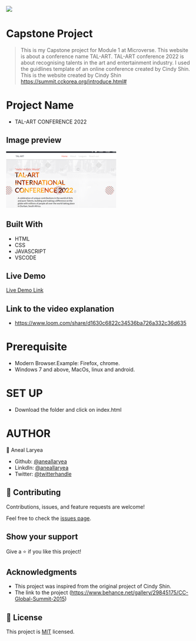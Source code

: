 ![](https://img.shields.io/badge/Microverse-blueviolet)

# Capstone Project

> This is my Capstone project for Module 1 at Microverse. This website is about a conference name TAL-ART. TAL-ART conference 2022 is about recognising talents in the art and entertainment industry. I used the guidlines template of an online conference created by Cindy Shin. This is the website created by Cindy Shin https://summit.cckorea.org/introduce.html#

# Project Name
* TAL-ART CONFERENCE 2022

## Image preview
![tarlartiamge](./asset/image/newtalart.png)

## Built With

- HTML
- CSS
- JAVASCRIPT
- VSCODE

## Live Demo

[Live Demo Link](https://aneallaryea100.github.io/Capstone/)

## Link to the video explanation
* https://www.loom.com/share/d1630c6822c34536ba726a332c36d635


# Prerequisite
* Modern Browser.Example: Firefox, chrome.
* Windows 7 and above, MacOs, linux and android.
# SET UP
* Download the folder and click on index.html

# AUTHOR
👤 Aneal Laryea
* Github: [@aneallaryea](https://github.com/aneallaryea100)
* LinkdIn: [@aneallaryea](https://www.linkedin.com/in/nii-aneal-84ba7a147)
* Twitter: [@twitterhandle](https://twitter.com/twitterhandle)

## 🤝 Contributing

Contributions, issues, and feature requests are welcome!

Feel free to check the [issues page](../../issues/).

## Show your support

Give a ⭐️ if you like this project!

## Acknowledgments

- This project was inspired from the original project of Cindy Shin.
- The link to the project (https://www.behance.net/gallery/29845175/CC-Global-Summit-2015)

## 📝 License

This project is [MIT](./MIT.md) licensed.
